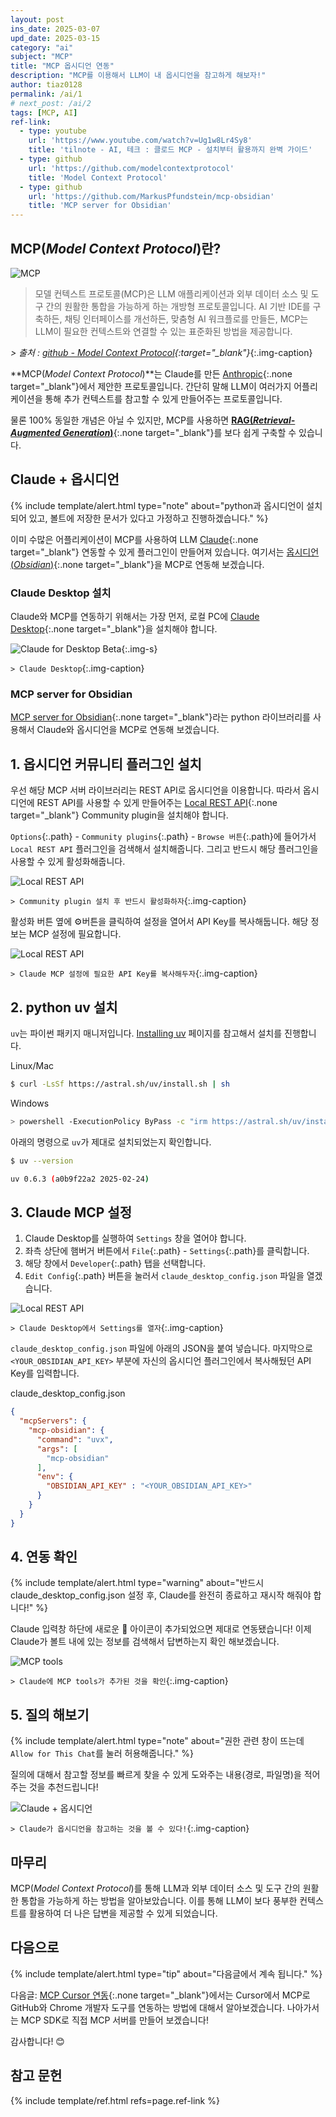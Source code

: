 ```yaml
---
layout: post
ins_date: 2025-03-07
upd_date: 2025-03-15
category: "ai"
subject: "MCP"
title: "MCP 옵시디언 연동"
description: "MCP를 이용해서 LLM이 내 옵시디언을 참고하게 해보자!"
author: tiaz0128
permalink: /ai/1
# next_post: /ai/2
tags: [MCP, AI]
ref-link:
  - type: youtube
    url: 'https://www.youtube.com/watch?v=Ug1w8Lr4Sy8'
    title: 'tilnote - AI, 테크 : 클로드 MCP - 설치부터 활용까지 완벽 가이드'
  - type: github
    url: 'https://github.com/modelcontextprotocol'
    title: 'Model Context Protocol'
  - type: github
    url: 'https://github.com/MarkusPfundstein/mcp-obsidian'
    title: 'MCP server for Obsidian'
---
```


## MCP(_Model Context Protocol_)란?

![MCP](/assets/img/content/ai/001/001.png)

> 모델 컨텍스트 프로토콜(MCP)은 LLM 애플리케이션과 외부 데이터 소스 및 도구 간의 원활한 통합을 가능하게 하는 개방형 프로토콜입니다. AI 기반 IDE를 구축하든, 채팅 인터페이스를 개선하든, 맞춤형 AI 워크플로를 만들든, MCP는 LLM이 필요한 컨텍스트와 연결할 수 있는 표준화된 방법을 제공합니다.

*> 출처 : [github - Model Context Protocol](https://github.com/modelcontextprotocol){:target="_blank"}*{:.img-caption}

**MCP(_Model Context Protocol_)**는 Claude를 만든 [Anthropic](https://docs.anthropic.com/ko/docs/welcome){:.none target="_blank"}에서 제안한 프로토콜입니다. 간단히 말해 LLM이 여러가지 어플리케이션을 통해 추가 컨텍스트를 참고할 수 있게 만들어주는 프로토콜입니다.

물론 100% 동일한 개념은 아닐 수 있지만, MCP를 사용하면 [**RAG(_Retrieval-Augmented Generation_)**](https://modulabs.co.kr/blog/retrieval-augmented-generation){:.none target="_blank"}를 보다 쉽게 구축할 수 있습니다.

## Claude + 옵시디언

{% include template/alert.html
  type="note"
  about="python과 옵시디언이 설치되어 있고, 볼트에 저장한 문서가 있다고 가정하고 진행하겠습니다."
%}

이미 수많은 어플리케이션이 MCP를 사용하여 LLM [Claude](https://claude.ai){:.none target="_blank"} 연동할 수 있게 플러그인이 만들어져 있습니다. 여기서는 [옵시디언(_Obsidian_)](https://obsidian.md/){:.none target="_blank"}을 MCP로 연동해 보겠습니다.

### Claude Desktop 설치

Claude와 MCP를 연동하기 위해서는 가장 먼저, 로컬 PC에 [Claude Desktop](https://claude.ai/download){:.none target="_blank"}을 설치해야 합니다.

![Claude for Desktop Beta](/assets/img/content/ai/001/002.png){:.img-s}

`> Claude Desktop`{:.img-caption}

### MCP server for Obsidian

[MCP server for Obsidian](https://github.com/MarkusPfundstein/mcp-obsidian){:.none target="_blank"}라는 python 라이브러리를 사용해서 Claude와 옵시디언을 MCP로 연동해 보겠습니다.

## 1. 옵시디언 커뮤니티 플러그인 설치

우선 해당 MCP 서버 라이브러리는 REST API로 옵시디언을 이용합니다. 따라서 옵시디언에 REST API를 사용할 수 있게 만들어주는 [Local REST API](https://github.com/coddingtonbear/obsidian-local-rest-api){:.none target="_blank"} Community plugin을 설치해야 합니다.

`Options`{:.path} - `Community plugins`{:.path} - `Browse 버튼`{:.path}에 들어가서 `Local REST API` 플러그인을 검색해서 설치해줍니다. 그리고 반드시 해당 플러그인을 사용할 수 있게 활성화해줍니다.

![Local REST API](/assets/img/content/ai/001/003.png)

`> Community plugin 설치 후 반드시 활성화하자`{:.img-caption}

활성화 버튼 옆에 ⚙️버튼을 클릭하여 설정을 열어서 API Key를 복사해둡니다. 해당 정보는 MCP 설정에 필요합니다.

![Local REST API](/assets/img/content/ai/001/005.png)

`> Claude MCP 설정에 필요한 API Key를 복사해두자`{:.img-caption}

## 2. python uv 설치

`uv`는 파이썬 패키지 매니저입니다. [Installing uv](https://docs.astral.sh/uv/getting-started/installation/) 페이지를 참고해서 설치를 진행합니다.

<div class="file-name">Linux/Mac</div>

```bash
$ curl -LsSf https://astral.sh/uv/install.sh | sh
```

<div class="file-name">Windows</div>

```bash
> powershell -ExecutionPolicy ByPass -c "irm https://astral.sh/uv/install.ps1 | iex"
```

아래의 명령으로 `uv`가 제대로 설치되었는지 확인합니다.

```bash
$ uv --version
```

```bash
uv 0.6.3 (a0b9f22a2 2025-02-24)
```

## 3. Claude MCP 설정

1. Claude Desktop를 실행하여 `Settings` 창을 열어야 합니다.
2. 좌측 상단에 햄버거 버튼에서 `File`{:.path} - `Settings`{:.path}를 클릭합니다.
3. 해당 창에서 `Developer`{:.path} 탭을 선택합니다.
4. `Edit Config`{:.path} 버튼을 눌러서 `claude_desktop_config.json` 파일을 열겠습니다.

![Local REST API](/assets/img/content/ai/001/004.png)

`> Claude Desktop에서 Settings를 열자`{:.img-caption}

`claude_desktop_config.json` 파일에 아래의 JSON을 붙여 넣습니다. 마지막으로 `<YOUR_OBSIDIAN_API_KEY>` 부분에 자신의 옵시디언 플러그인에서 복사해뒀던 API Key를 입력합니다.

<div class="file-name">claude_desktop_config.json</div>

```json
{
  "mcpServers": {
    "mcp-obsidian": {
      "command": "uvx",
      "args": [
        "mcp-obsidian"
      ],
      "env": {
        "OBSIDIAN_API_KEY" : "<YOUR_OBSIDIAN_API_KEY>"
      }
    }
  }
}
```

## 4. 연동 확인

{% include template/alert.html
  type="warning"
  about="반드시 claude_desktop_config.json 설정 후, Claude를 완전히 종료하고 재시작 해줘야 합니다!"
%}

Claude 입력창 하단에 새로운 🔨 아이콘이 추가되었으면 제대로 연동됐습니다! 이제 Claude가 볼트 내에 있는 정보를 검색해서 답변하는지 확인 해보겠습니다.

![MCP tools](/assets/img/content/ai/001/006.png)

`> Claude에 MCP tools가 추가된 것을 확인`{:.img-caption}

## 5. 질의 해보기

{% include template/alert.html
  type="note"
  about="권한 관련 창이 뜨는데 `Allow for This Chat`를 눌러 허용해줍니다."
%}

질의에 대해서 참고할 정보를 빠르게 찾을 수 있게 도와주는 내용(경로, 파일명)을 적어주는 것을 추천드립니다!

![Claude + 옵시디언](/assets/img/content/ai/001/007.png)

`> Claude가 옵시디언을 참고하는 것을 볼 수 있다!`{:.img-caption}

## 마무리

MCP(_Model Context Protocol_)를 통해 LLM과 외부 데이터 소스 및 도구 간의 원활한 통합을 가능하게 하는 방법을 알아보았습니다. 이를 통해 LLM이 보다 풍부한 컨텍스트를 활용하여 더 나은 답변을 제공할 수 있게 되었습니다.

## 다음으로

{% include template/alert.html
  type="tip"
  about="다음글에서 계속 됩니다."
%}

다음글: [MCP Cursor 연동](/ai/2){:.none target="_blank"}에서는 Cursor에서 MCP로 GitHub와 Chrome 개발자 도구를 연동하는 방법에 대해서 알아보겠습니다. 나아가서는 MCP SDK로 직접 MCP 서버를 만들어 보겠습니다!

감사합니다! 😊

## 참고 문헌

{% include template/ref.html refs=page.ref-link %}
